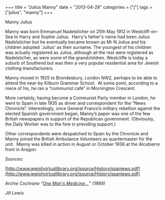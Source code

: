 +++
title = "Julius Manny"
date = "2013-04-28"
categories = ["j"]
tags = ["julius", "manny"]
+++

Manny Julius

Manny was born Emmanuel Nadelsticher on 25th May 1912 in Westcliff-on-Sea to Harry and Sophie Julius.  Harry's father's name had been Julius Nadelsticher but he eventually became known as Mr N Julius and his children adopted \`Julius' as their surname. The youngest of his children was actually registered as Julius, although all the rest were registered as Nadelsticher, as were some of the grandchildren. Westcliffe is today a suburb of Southend but was then a very popular residential area for Jewish clothing manufacturers.

Manny moved in 1925 to Brondesbury, London NW2, perhaps to be able to attend the near-by Kilburn Grammar School.  At some point, according to a niece of his, he ran a “communist café” in Mornington Crescent.

More certainly, having become a Communist Party member in London, he went to Spain in late 1935 as driver and correspondent for the “News Chronicle”. Interestingly, once General Franco’s military rebellion against the elected Spanish government began, Manny’s paper was one of the few British newspapers in support of the Republican government. (Obviously, the Daily Worker was to the fore in providing support.)

Other correspondents were despatched to Spain by the Chronicle and Manny joined the British Ambulance Volunteers as quartermaster for the unit.  Manny was killed in action in August or October 1936 at the Alcubierre front in Aragon.

_Sources:_

[http://www.jewishvirtuallibrary.org/jsource/History/spanjews.pdf](http://www.jewishvirtuallibrary.org/jsource/History/spanjews.pdf)

_Archie Cochrane “[One Man's Medicine](http://www.amazon.co.uk/One-Mans-Medicine-Autobiography-Professor/dp/0727902776/ref=sr_1_2?ie=UTF8&s=books&qid=1259259974&sr=1-2)__” (1989)_

_Jill Lewis_
